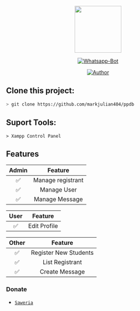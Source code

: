 <p align="center">
<img src="https://freepngimg.com/thumb/anime/26344-4-hellsing-transparent.png" width="128" height="128"/>
</p>
<p align="center">
<a href="#"><img title="Whatsapp-Bot" src="https://img.shields.io/badge/PPDB%20ONLINE-green?colorA=%23ff0000&colorB=%23017e40&style=for-the-badge"></a>
</p>
<p align="center">
<a href="https://github.com/mhankbarbar"><img title="Author" src="https://img.shields.io/badge/Author-Mark%20Julian-red.svg?style=for-the-badge&logo=github"></a>
</p>


## Clone this project:

```bash
> git clone https://github.com/markjulian404/ppdb
```

## Suport Tools:
```
> Xampp Control Panel
```

## Features

| Admin |                Feature           |
| :-----------: | :--------------------------------: |
|       ✅       | Manage registrant          |
|       ✅       | Manage User                   |
|       ✅       | Manage Message                       |


| User |                     Feature                |
| :------------: | :---------------------------------------------: |
|       ✅        |   Edit Profile                    |



| Other  |                     Feature                     |
| :------------: | :---------------------------------------------: |
|       ✅        |   Register New Students             |
|       ✅        |   List Registrant                |
|       ✅        |   Create Message           |


### Donate
* [`Saweria`](https://saweria.co/donate/markjulian)
